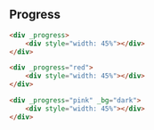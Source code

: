 ## Progress

```html
<div _progress>
    <div style="width: 45%"></div>
</div>

<div _progress="red">
    <div style="width: 45%"></div>
</div>

<div _progress="pink" _bg="dark">
    <div style="width: 45%"></div>
</div>
```

<div _progress>
    <div style="width: 45%"></div>
</div>

<div _progress="red">
    <div style="width: 45%"></div>
</div>

<div _progress="pink" _bg="dark">
    <div style="width: 45%"></div>
</div>